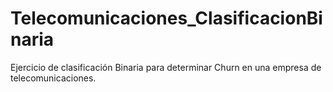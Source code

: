 # Telecomunicaciones_ClasificacionBinaria
Ejercicio de clasificación Binaria para determinar Churn en una empresa de telecomunicaciones.
